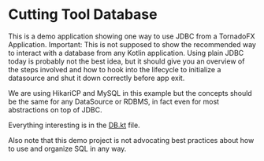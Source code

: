 # Cutting Tool Database

This is a demo application showing one way to use JDBC from a TornadoFX Application.
Important: This is not supposed to show the recommended way to interact with a database from
any Kotlin application. Using plain JDBC today is probably not the best idea, but it should give
you an overview of the steps involved and how to hook into the lifecycle to initialize
a datasource and shut it down correctly before app exit.

We are using HikariCP and MySQL in this example but the concepts should be the same
for any DataSource or RDBMS, in fact even for most abstractions on top of JDBC. 

Everything interesting is in the [DB.kt](/edvin/tooldb/blob/master/src/main/kotlin/com/cyclestart/tooldb/controllers/DB.kt) file.

Also note that this demo project is not advocating best practices about how to use and organize SQL in any way. 